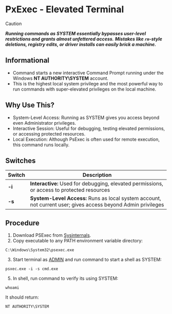 # PxExec - Elevated Terminal

> [!CAUTION]
> ***Running commands as SYSTEM essentially bypasses user-level restrictions and grants almost unfettered access.***
> ***Mistakes like `rm`-style deletions, registry edits, or driver installs can easily brick a machine.***


## Informational
- Command starts a new interactive Command Prompt running under the Windows **NT AUTHORITY\SYSTEM** account.
- This is the highest local system privilege and the most powerful way to run commands with super-elevated privileges on the local machine.

## Why Use This?
- System-Level Access: Running as SYSTEM gives you access beyond even Administrator privileges.
- Interactive Session: Useful for debugging, testing elevated permissions, or accessing protected resources.
- Local Execution: Although PsExec is often used for remote execution, this command runs locally.

## Switches
| Switch        | Description
| ------------- | ------------- |
| **-i**  |  **Interactive:** Used for debugging, elevated permissions, or access to protected resources |
| **-s** |  **System-Level Access:** Runs as local system account, not current user; gives access beyond Admin privileges |



## Procedure
1. Download PSExec from [Sysinternals](https://learn.microsoft.com/en-us/sysinternals/downloads/psexec).
2. Copy executable to any PATH environment variable directory:
```
C:\Windows\System32\psexec.exe
```
3. Start terminal as <ins>ADMIN</ins> and run command to start a shell as SYSTEM: 
```
psxec.exe -i -s cmd.exe
```
5. In shell, run command to verify its using SYSTEM:
```
whoami
```
  It should return:
```
NT AUTHORITY\SYSTEM
```







